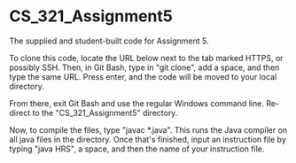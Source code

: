 # CS_321_Assignment5
The supplied and student-built code for Assignment 5.

To clone this code, locate the URL below next to the
tab marked HTTPS, or possibly SSH. Then, in Git Bash,
type in "git clone", add a space, and then type the
same URL. Press enter, and the code will be moved to
your local directory.

From there, exit Git Bash and use the regular Windows
command line. Re-direct to the "CS_321_Assignment5"
directory.

Now, to compile the files, type "javac *.java". This
runs the Java compiler on all java files in the 
directory. Once that's finished, input an instruction
file by typing "java HRS", a space, and then the name
of your instruction file.